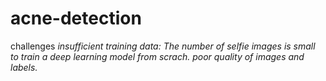 # acne-detection
challenges
*insufficient training data: The number of selfie images  is small to train a deep learning model from scrach.
poor quality of images and labels.*

